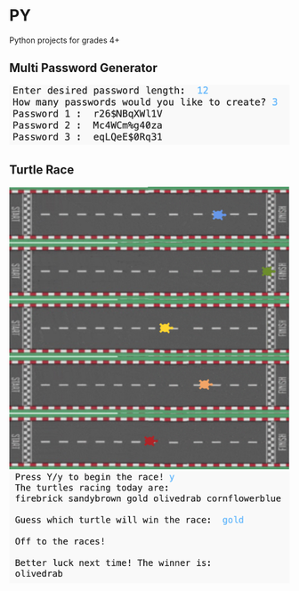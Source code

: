 # PY
Python projects for grades 4+

## Multi Password Generator

![MultiPassword Generator Terminal](/MultiPasswordGenerator.png)

## Turtle Race

![Turtle Race Screen](/TurtleRace.png)
![Turtle Race Terminal](/TurtleRaceTerminal.png)

